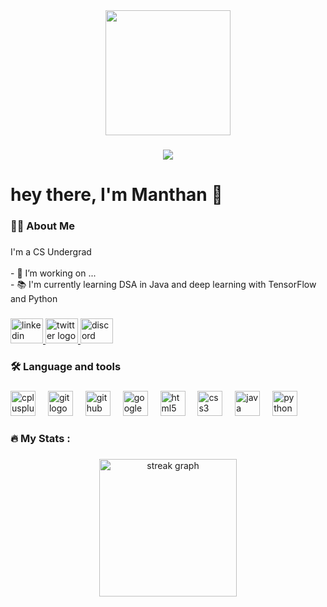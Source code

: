 <div align="center">
  <img height="200" src="https://www.canva.com/design/DAGQorHQ_Ic/V4UhbZjIUFGtuwP8EMIlIw/watch"  />
</div>

###

<div align="center">
  <img src="https://visitor-badge.laobi.icu/badge?page_id=manthanawgan.manthanawgan&"  />
</div>

###

<h1 align="left">hey there, I'm Manthan 👾</h1>

###

<h3 align="left">👩‍💻  About Me</h3>

###

<p align="left">I'm a CS Undergrad <br><br>- 🔭 I’m working on ...<br>- 📚 I'm currently learning DSA in Java and deep learning with TensorFlow and Python</p>

###

<div align="left">
  <a href="https://www.linkedin.com/in/manthan-awgan-3591172a4/" target="_blank">
    <img src="https://raw.githubusercontent.com/maurodesouza/profile-readme-generator/master/src/assets/icons/social/linkedin/default.svg" width="52" height="40" alt="linkedin logo"  />
  </a>
  <a href="https://x.com/Manthan3_tw" target="_blank">
    <img src="https://raw.githubusercontent.com/maurodesouza/profile-readme-generator/master/src/assets/icons/social/twitter/default.svg" width="52" height="40" alt="twitter logo"  />
  </a>
  <img src="https://raw.githubusercontent.com/maurodesouza/profile-readme-generator/master/src/assets/icons/social/discord/default.svg" width="52" height="40" alt="discord logo"  />
</div>

###

<h3 align="left">🛠 Language and tools</h3>

###

<div align="left">
  <img src="https://cdn.jsdelivr.net/gh/devicons/devicon/icons/cplusplus/cplusplus-original.svg" height="40" alt="cplusplus logo"  />
  <img width="12" />
  <img src="https://cdn.jsdelivr.net/gh/devicons/devicon/icons/git/git-original.svg" height="40" alt="git logo"  />
  <img width="12" />
  <img src="https://cdn.jsdelivr.net/gh/devicons/devicon/icons/github/github-original.svg" height="40" alt="github logo"  />
  <img width="12" />
  <img src="https://cdn.jsdelivr.net/gh/devicons/devicon/icons/googlecloud/googlecloud-original.svg" height="40" alt="googlecloud logo"  />
  <img width="12" />
  <img src="https://cdn.jsdelivr.net/gh/devicons/devicon/icons/html5/html5-original.svg" height="40" alt="html5 logo"  />
  <img width="12" />
  <img src="https://cdn.jsdelivr.net/gh/devicons/devicon/icons/css3/css3-original.svg" height="40" alt="css3 logo"  />
  <img width="12" />
  <img src="https://cdn.jsdelivr.net/gh/devicons/devicon/icons/java/java-original.svg" height="40" alt="java logo"  />
  <img width="12" />
  <img src="https://cdn.jsdelivr.net/gh/devicons/devicon/icons/python/python-original.svg" height="40" alt="python logo"  />
</div>

###

<h3 align="left">🔥   My Stats :</h3>

###

<div align="center">
  <img src="https://streak-stats.demolab.com?user=manthanawgan&locale=en&mode=daily&theme=dark&hide_border=false&border_radius=5&order=3" height="220" alt="streak graph"  />
</div>

###
